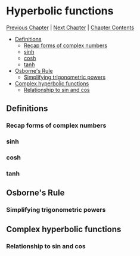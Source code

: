 # Hyperbolic functions <!-- omit in toc -->

[Previous Chapter][prev] | [Next Chapter][next] | [Chapter Contents][index]

[prev]: ./02geometry.md
[next]: ./04hyperbolic.md
[index]: ./index.md

- [Definitions](#definitions)
  - [Recap forms of complex numbers](#recap-forms-of-complex-numbers)
  - [sinh](#sinh)
  - [cosh](#cosh)
  - [tanh](#tanh)
- [Osborne's Rule](#osbornes-rule)
  - [Simplifying trigonometric powers](#simplifying-trigonometric-powers)
- [Complex hyperbolic functions](#complex-hyperbolic-functions)
  - [Relationship to sin and cos](#relationship-to-sin-and-cos)

## Definitions

### Recap forms of complex numbers

### sinh

### cosh

### tanh

## Osborne's Rule

### Simplifying trigonometric powers

## Complex hyperbolic functions

### Relationship to sin and cos